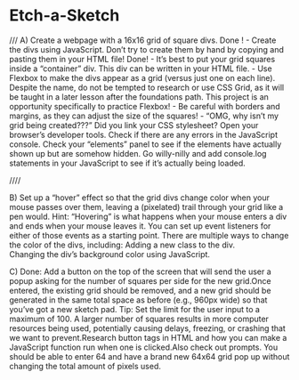 # Etch-a-Sketch
///
A) Create a webpage with a 16x16 grid of square divs.
    Done ! - Create the divs using JavaScript. Don’t try to create them by hand by copying and pasting them in your HTML file!
    Done! - It’s best to put your grid squares inside a “container” div. This div can be written in your HTML file.
    - Use Flexbox to make the divs appear as a grid (versus just one on each line). Despite the name, do not be tempted to research or use CSS Grid, as it will be taught in a later lesson after the foundations path. This project is an opportunity specifically to practice Flexbox!
    - Be careful with borders and margins, as they can adjust the size of the squares!
    -  “OMG, why isn’t my grid being created???”
        Did you link your CSS stylesheet?
        Open your browser’s developer tools.
        Check if there are any errors in the JavaScript console.
        Check your “elements” panel to see if the elements have actually shown up but are somehow hidden.
        Go willy-nilly and add console.log statements in your JavaScript to see if it’s actually being loaded.

////

B) Set up a “hover” effect so that the grid divs change color when your mouse passes over them, leaving a (pixelated) trail through your grid like a pen would.
    Hint: “Hovering” is what happens when your mouse enters a div and ends when your mouse leaves it. You can set up event listeners for either of those events as a starting point.
    There are multiple ways to change the color of the divs, including:
        Adding a new class to the div.  
        Changing the div’s background color using JavaScript.


C)  Done: Add a button on the top of the screen that will send the user a popup asking for the number of squares per side for the new grid.Once entered, the existing grid should be removed, and a new grid should be generated in the same total space as before (e.g., 960px wide) so that you’ve got a new sketch pad. Tip: Set the limit for the user input to a maximum of 100. A larger number of squares results in more computer resources being used, potentially causing delays, freezing, or crashing that we want to prevent.Research button tags in HTML and how you can make a JavaScript function run when one is clicked.Also check out prompts. You should be able to enter 64 and have a brand new 64x64 grid pop up without changing the total amount of pixels used.